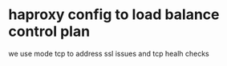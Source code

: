 # haproxy config to load balance control plan
we use mode tcp to address ssl issues and tcp healh checks
